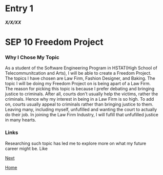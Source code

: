 # Entry 1
##### X/X/XX

<h1>SEP 10 Freedom Project</h1>
<h3> Why I Chose My Topic</h3>

<p>As a student of the Software Engineering Program in HSTAT(High School of Telecommunitcation and Arts), I will be able to create a Freedom Project. The topics I have chosen are Law Firm, Fashion Designer, and Baking. The topic I will be doing my Freedom Project on is being apart of a Law Firm. The reason for picking this topic is because I prefer debating and bringing justice to criminals. After all, courts don't usually help the victims, rather the criminals. Hence why my interest in being in a Law Firm is so high. To add on, courts usually appeal to criminals rather than bringing justice to them. Leaving many, including myself, unfufilled and wanting the court to actually do their job. In joining the Law Firm Industry, I will fufill that unfufilled justice in many hearts. </p>

<h3> Links </h3>

<p> Researching such topic has led me to explore more on what my future career might be. Like <a href="https://www.nalp.org/what_do_lawyers_do" alt="what do lawyers actually do"</a> </p>

[Next](entry02.md)

[Home](../README.md)
